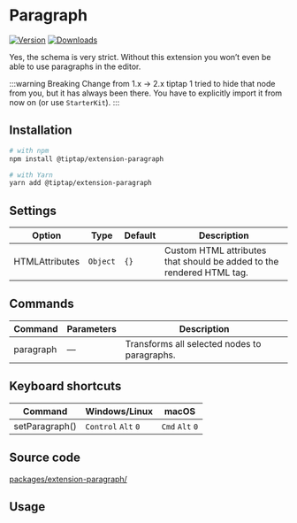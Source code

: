 # Paragraph
[![Version](https://img.shields.io/npm/v/@tiptap/extension-paragraph.svg?label=version)](https://www.npmjs.com/package/@tiptap/extension-paragraph)
[![Downloads](https://img.shields.io/npm/dm/@tiptap/extension-paragraph.svg)](https://npmcharts.com/compare/@tiptap/extension-paragraph?minimal=true)

Yes, the schema is very strict. Without this extension you won’t even be able to use paragraphs in the editor.

:::warning Breaking Change from 1.x → 2.x
tiptap 1 tried to hide that node from you, but it has always been there. You have to explicitly import it from now on (or use `StarterKit`).
:::

## Installation
```bash
# with npm
npm install @tiptap/extension-paragraph

# with Yarn
yarn add @tiptap/extension-paragraph
```

## Settings
| Option         | Type     | Default | Description                                                           |
| -------------- | -------- | ------- | --------------------------------------------------------------------- |
| HTMLAttributes | `Object` | `{}`    | Custom HTML attributes that should be added to the rendered HTML tag. |

## Commands
| Command   | Parameters | Description                                  |
| --------- | ---------- | -------------------------------------------- |
| paragraph | —          | Transforms all selected nodes to paragraphs. |

## Keyboard shortcuts
| Command        | Windows/Linux                 | macOS                     |
| -------------- | ----------------------------- | ------------------------- |
| setParagraph() | `Control`&nbsp;`Alt`&nbsp;`0` | `Cmd`&nbsp;`Alt`&nbsp;`0` |

## Source code
[packages/extension-paragraph/](https://github.com/ueberdosis/tiptap/blob/main/packages/extension-paragraph/)

## Usage
<tiptap-demo name="Nodes/Paragraph"></tiptap-demo>

